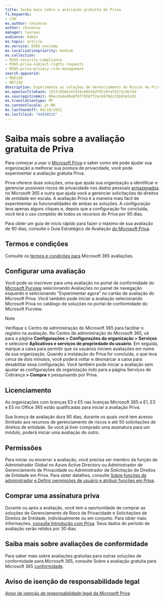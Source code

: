 ```yaml
---
title: Saiba mais sobre a avaliação gratuita de Priva
f1.keywords:
- CSH
ms.author: chvukosw
author: chvukosw
manager: laurawi
audience: Admin
ms.topic: article
ms.service: O365-seccomp
ms.localizationpriority: medium
ms.collection:
- M365-security-compliance
- M365-priva-subject-rights-requests
- M365-priva-privacy-risk-management
search.appverid:
- MOE150
- MET150
description: Experimente as soluções de Gerenciamento de Riscos de Privacidade e Solicitações de Direitos de Entidade da Microsoft Priva com uma avaliação gratuita.
ms.openlocfilehash: 1557c95bb347454c69434df9519fafd172c9e7a9
ms.sourcegitcommit: 09ecdaded9a9f8f79587f2acb978dc53b83e5c01
ms.translationtype: MT
ms.contentlocale: pt-BR
ms.lasthandoff: 04/19/2022
ms.locfileid: "64930532"
---
```

# <a name="learn-about-the-free-priva-trial"></a>Saiba mais sobre a avaliação gratuita de Priva

Para começar a usar o [Microsoft Priva](priva-overview.md) e saber como ele pode ajudar sua organização a melhorar sua postura de privacidade, você pode experimentar a avaliação gratuita Priva.

Priva oferece duas soluções, uma que ajuda sua organização a identificar e gerenciar possíveis riscos de privacidade nos dados pessoais [armazenados](risk-management.md) no Microsoft 365 e outra que ajuda você a gerenciar [](subject-rights-requests.md) solicitações de direitos de entidade em escala. A avaliação Priva é a maneira mais fácil de experimentar as funcionalidades de ambas as soluções. A configuração leva apenas alguns cliques e, depois que a configuração for concluída, você terá o uso completo de todos os recursos do Priva por 90 dias.

Para obter um guia de início rápido para fazer o máximo de sua avaliação de 90 dias, consulte o Guia Estratégico de Avaliação [do Microsoft Priva](priva-trial-playbook.md).

## <a name="terms-and-conditions"></a>Termos e condições

Consulte os [termos e condições para](/microsoft-365/compliance/terms-conditions) Microsoft 365 avaliações.

## <a name="set-up-a-trial"></a>Configurar uma avaliação

Você pode se inscrever para uma avaliação no portal de conformidade do [Microsoft Purview](https://compliance.microsoft.com) selecionando Avaliações no painel de navegação esquerdo e selecionando "Experimentar agora" no cartão de avaliação do Microsoft Priva. Você também pode iniciar a avaliação selecionando Microsoft Priva no catálogo de soluções no portal de conformidade do Microsoft Purview.

> [!NOTE]
> Verifique o Centro de administração do Microsoft 365 para facilitar o registro na avaliação. No Centro de administração do Microsoft 365, vá para a página **Configurações > Configurações da organização > Serviços** e selecione **Aplicativos e serviços de propriedade do usuário**. Em seguida, marque a caixa para permitir que os usuários iniciem avaliações em nome da sua organização. Quando a instalação do Priva for concluída, o que leva cerca de dois minutos, você poderá voltar e desmarcar a caixa para desabilitar essa configuração. Você também pode iniciar a avaliação sem ajustar as configurações da organização indo para a página Serviços de Cobrança **> Compra** e pesquisando por Priva.

## <a name="licensing"></a>Licenciamento

As organizações com licenças E3 e E5 nas licenças Microsoft 365 e E1, E3 e E5 no Office 365 estão qualificadas para iniciar a avaliação Priva.

Sua licença de avaliação dura 90 dias, durante os quais você tem acesso ilimitado aos recursos de gerenciamento de riscos e até 50 solicitações de direitos de entidade. Se você já tiver comprado uma assinatura para um módulo, poderá iniciar uma avaliação do outro.

## <a name="permissions"></a>Permissões

Para iniciar ou encerrar a avaliação, você precisa ser membro da função de Administrador Global no Azure Active Directory ou Administrador de Gerenciamento de Privacidade ou Administrador de Solicitação de Direitos de Entidade em Priva. Para obter detalhes, consulte [Sobre funções de administrador](/microsoft-365/admin/add-users/about-admin-roles) [e Definir permissões de usuário e atribuir funções em Priva](priva-permissions.md).

## <a name="buy-a-priva-subscription"></a>Comprar uma assinatura priva

Durante ou após a avaliação, você tem a oportunidade de comprar as soluções de Gerenciamento de Risco de Privacidade e Solicitações de Direitos de Entidade, individualmente ou em conjunto. Para obter mais informações, [consulte Introdução com Priva](priva-setup.md). Seus dados do período de avaliação serão retidos por 30 dias.

## <a name="learn-more-about-compliance-trials"></a>Saiba mais sobre avaliações de conformidade

Para saber mais sobre avaliações gratuitas para outras soluções de conformidade para Microsoft 365, consulte Sobre a avaliação gratuita para Microsoft 365 [conformidade](/microsoft-365/compliance/compliance-easy-trials).

## <a name="legal-disclaimer"></a>Aviso de isenção de responsabilidade legal

[Aviso de isenção de responsabilidade legal da Microsoft Priva](priva-disclaimer.md)
